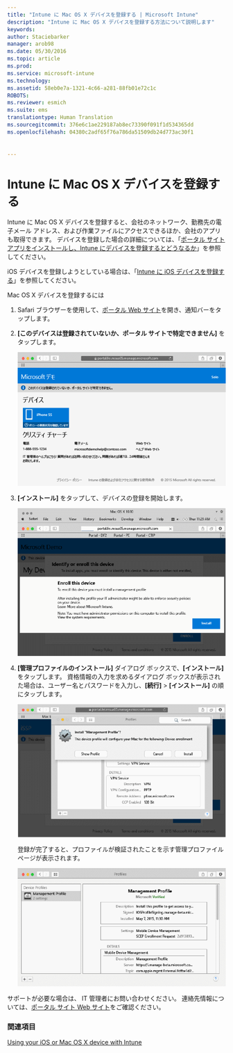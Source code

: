 ```yaml
---
title: "Intune に Mac OS X デバイスを登録する | Microsoft Intune"
description: "Intune に Mac OS X デバイスを登録する方法について説明します"
keywords: 
author: Staciebarker
manager: arob98
ms.date: 05/30/2016
ms.topic: article
ms.prod: 
ms.service: microsoft-intune
ms.technology: 
ms.assetid: 58eb0e7a-1321-4c66-a281-88fb01e72c1c
ROBOTS: 
ms.reviewer: esmich
ms.suite: ems
translationtype: Human Translation
ms.sourcegitcommit: 376e6c1ae229187ab8ec73390f091f1d534365dd
ms.openlocfilehash: 04380c2adf65f76a786da51509db24d773ac30f1


---
```



# Intune に Mac OS X デバイスを登録する

Intune に Mac OS X デバイスを登録すると、会社のネットワーク、勤務先の電子メール アドレス、および作業ファイルにアクセスできるほか、会社のアプリも取得できます。 デバイスを登録した場合の詳細については、「[ポータル サイト アプリをインストールし、Intune にデバイスを登録するとどうなるか](what-happens-if-you-install-the-company-portal-app-and-enroll-your-device-in-intune-ios.md)」を参照してください。

iOS デバイスを登録しようとしている場合は、「[Intune に iOS デバイスを登録する](enroll-your-device-in-intune-ios.md)」を参照してください。


Mac OS X デバイスを登録するには

1.  Safari ブラウザーを使用して、[ポータル Web サイト](https://portal.manage.microsoft.com)を開き、通知バーをタップします。

2.  **[このデバイスは登録されていないか、ポータル サイトで特定できません]** をタップします。

    ![device-not-enrolled](./media/1-macosx-enroll-tap-enroll.png) 

3.  **[インストール]** をタップして、デバイスの登録を開始します。

    ![tap-install-to-enroll](./media/2-macosx-enroll--install-button.png) 

4.  **[管理プロファイルのインストール]** ダイアログ ボックスで、**[インストール]** をタップします。 資格情報の入力を求めるダイアログ ボックスが表示された場合は、ユーザー名とパスワードを入力し、**[続行]** &gt; **[インストール]** の順にタップします。

    ![install-management-profile](./media/3-macosx-enroll-tap-install.png) 

    登録が完了すると、プロファイルが検証されたことを示す管理プロファイル ページが表示されます。

    ![management-profile-verified](./media/4-macosx-enroll-done.png) 

サポートが必要な場合は、 IT 管理者にお問い合わせください。 連絡先情報については、[ポータル サイト Web サイト](http://portal.manage.microsoft.com)をご確認ください。

### 関連項目
[Using your iOS or Mac OS X device with Intune](using-your-ios-or-mac-os-x-device-with-intune.md)


<!--HONumber=Jul16_HO3-->


